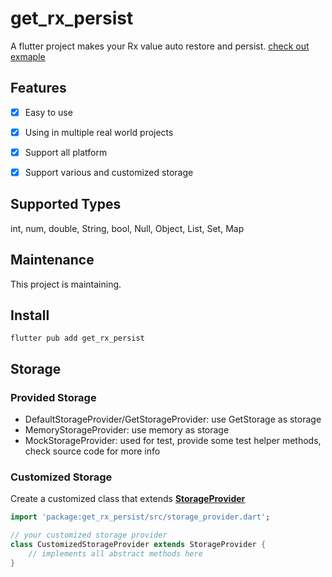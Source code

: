 # get_rx_persist

A flutter project makes your Rx value auto restore and persist.
[check out exmaple](https://github.com/rua-flutter/get_rx_persist.dart/tree/main/get_rx_persist/exmaple/example.md)



## Features

- [x]  Easy to use
- [x]  Using in multiple real world projects
- [x]  Support all platform
- [x]  Support various and customized storage



## Supported Types

int, num, double, String, bool, Null, Object, List, Set, Map




## Maintenance
This project is maintaining.



## Install

`flutter pub add get_rx_persist`


## Storage

### Provided Storage

- DefaultStorageProvider/GetStorageProvider: use GetStorage as storage
- MemoryStorageProvider:  use memory as storage
- MockStorageProvider:  used for test,  provide some test helper methods, check source code for more info



### Customized Storage

Create a customized class that extends [**StorageProvider**](https://github.com/rua-flutter/get_rx_persist.dart/blob/main/get_rx_persist/lib/src/storage_provider.dart)

```dart
import 'package:get_rx_persist/src/storage_provider.dart';

// your customized storage provider
class CustomizedStorageProvider extends StorageProvider {
	// implements all abstract methods here
}
```


